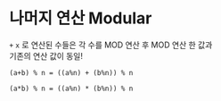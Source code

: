 # 나머지 연산 Modular

`+` `x` 로 연산된 수들은 각 수를 MOD 연산 후 MOD 연산 한 값과 <br/>
기존의 연산 값이 동일!

`(a+b) % n = ((a%n) + (b%n)) % n`

`(a*b) % n = ((a%n) * (b%n)) % n`
